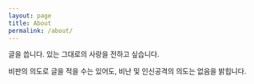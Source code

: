 ```yaml
---
layout: page
title: About
permalink: /about/
---
```


글을 씁니다. 있는 그대로의 사랑을 전하고 싶습니다.

비판의 의도로 글을 적을 수는 있어도, 비난 및 인신공격의 의도는 없음을 밝힙니다.

<!-- ### More Information

A place to include any other types of information that you'd like to include about yourself.

### Contact me

[email@domain.com](mailto:email@domain.com) -->